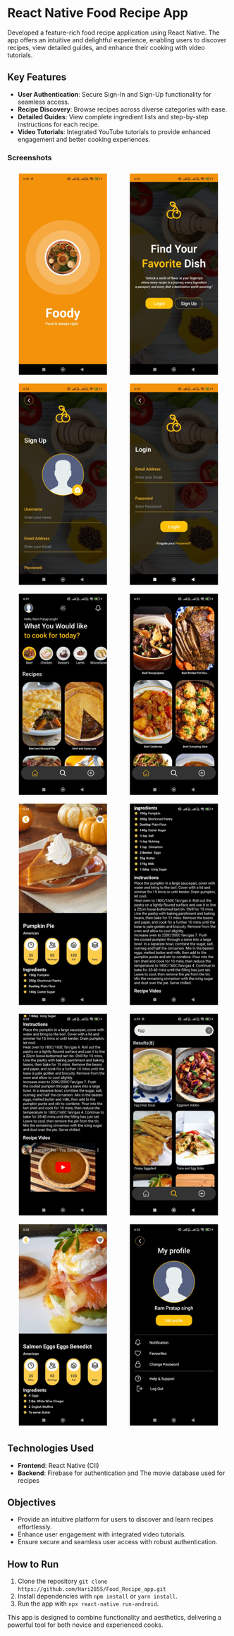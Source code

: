# React Native Food Recipe App

Developed a feature-rich food recipe application using React Native. The app offers an intuitive and delightful experience, enabling users to discover recipes, view detailed guides, and enhance their cooking with video tutorials.

## Key Features
- **User Authentication**: Secure Sign-In and Sign-Up functionality for seamless access.
- **Recipe Discovery**: Browse recipes across diverse categories with ease.
- **Detailed Guides**: View complete ingredient lists and step-by-step instructions for each recipe.
- **Video Tutorials**: Integrated YouTube tutorials to provide enhanced engagement and better cooking experiences.

### Screenshots

<div style="display: flex; justify-content: space-around; flex-wrap: wrap;">
    <img src="./assets/openapp.jpeg" alt="Login Screen" style="width: 200px; margin: 10px;">
     <img src="./assets/welcome.jpeg" alt="welcome" style="width: 200px; margin: 10px;">
    <img src="./assets/signup.jpeg" alt="Signup Screen" style="width: 200px; margin: 10px;">
     <img src="./assets/login.jpeg" alt="Login Screen" style="width: 200px; margin: 10px;">
    <img src="./assets/home.jpeg" alt="home" style="width: 200px; margin: 10px;">
    <img src="./assets/home2.jpeg" alt="home2" style="width: 200px; margin: 10px;">
    <img src="./assets/recipedetail.jpeg" alt="Recipe Details" style="width: 200px; margin: 10px;">
    <img src="./assets/recipedetail2.jpeg" alt="Recipe detail2" style="width: 200px; margin: 10px;">
    <img src="./assets/recipedetail3.jpeg" alt="Recipe detail3" style="width: 200px; margin: 10px;">
    <img src="./assets/search.jpeg" alt="search" style="width: 200px; margin: 10px;">
    <img src="./assets/searchdetail.jpeg" alt="search detail" style="width: 200px; margin: 10px;">
    <img src="./assets/profile.jpeg" alt="profile" style="width: 200px; margin: 10px;">
</div>

## Technologies Used
- **Frontend**: React Native (Cli)
- **Backend**: Firebase for authentication and The movie database used for recipes

## Objectives
- Provide an intuitive platform for users to discover and learn recipes effortlessly.
- Enhance user engagement with integrated video tutorials.
- Ensure secure and seamless user access with robust authentication.

## How to Run
1. Clone the repository `git clone https://github.com/Hari2855/Food_Recipe_app.git`
2. Install dependencies with `npm install` or `yarn install`.
3. Run the app with `npx react-native run-android`.

This app is designed to combine functionality and aesthetics, delivering a powerful tool for both novice and experienced cooks.
